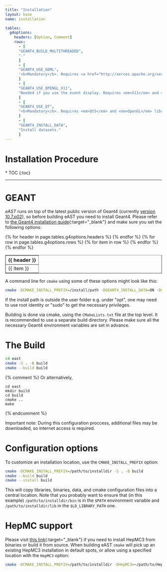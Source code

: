 ```yaml
---
title: "Installation"
layout: base
name: installation

tables:
  g4options:
    headers: [Option, Comment]
    rows:
      - [
      "GEANT4_BUILD_MULTITHREADED",
      "-"
      ]
      - [
      "GEANT4_USE_GDML",
      '<b>Mandatory</b>. Requires <a href="http://xerces.apache.org/xerces-c/" target="_blank"><em>Xerces-C++</em></a> parser.'
      ]
      - [
      "GEANT4_USE_OPENGL_X11",
      "Needed if you use the event display. Requires <em>X11</em> and <em>OpenGL</em> libraries."
      ]
      - [
      "GEANT4_USE_QT",
      "<b>Mandatory</b>. Requires <em>Qt5</em> and <em>OpenGL</em> libraries."
      ]
      - [
      "GEANT4_INSTALL_DATA",
      "Install datasets."
      ]      
---        
```

<h1>Installation Procedure</h1>
* TOC
{:toc}

---

# GEANT

*eAST* runs on top of the latest public version of Geant4 (currently [version 10.7.p02](https://geant4.web.cern.ch/support/download)),
so before building eAST you need to install Geant4.
Please refer to [the Geant4 installation guide](https://geant4-userdoc.web.cern.ch/UsersGuides/InstallationGuide/html/index.html){:target="_blank"} and make sure you set the following options:

<table border="1" width="60%">
<tr>
{% for header in page.tables.g4options.headers %}
<th>{{ header }}</th>
{% endfor %}
</tr>
{% for row in page.tables.g4options.rows %}
<tr>
{% for item in row %}
<td>
{{ item }}
</td>
{% endfor %}
</tr>
{% endfor %}
</table>

<p/>

A command line for ```cmake``` using some of these options might look like this:
```bash
cmake -DCMAKE_INSTALL_PREFIX=/install/path -DGEANT4_INSTALL_DATA=ON -DGEANT4_USE_GDML=ON /path/to/geant/directory
```
If the install path is outside the user folder e.g. under "opt", one may need to use root identity or "sudo" to get the necessary privileges.

Building is done via cmake, using the `CMakeLists.txt` file at the top level. It is recommended to use a separate build directory. Please make sure all the necessary Geant4 environment variables are set in advance.

# The Build

```bash
cd east
cmake -S . -B build
cmake --build build
```

{% comment %}
Or alternatively,

```
cd east
mkdir build
cd build
cmake ..
make
```

{% endcomment %}

Important note: During this configuration proccess, additional files may be downloaded, so internet access is required.

# Configuration options

To customize an installation location, use the `CMAKE_INSTALL_PREFIX` option:

```bash
cmake -DCMAKE_INSTALL_PREFIX=/path/to/installdir -S . -B build
cmake --build build
cmake --install build
```

This will copy libraries, binaries, data, and cmake configuration files into a central location. Note that you probably want to ensure that (in this example) `/path/to/installdir/bin` is in the `$PATH` environment variable and `/path/to/installdir/lib` in the `$LD_LIBRARY_PATH` one.

# HepMC support
Please visit
[this link](https://gitlab.cern.ch/hepmc/HepMC3/-/tree/master/){:target="_blank"}
 if you need to install HepMC3 from binaries or build it from source. When building
eAST ```cmake``` will pick up an existing HepMC3 installation in default spots,
or allow using a specified location with the `HepMC3` option:

```bash
cmake -DCMAKE_INSTALL_PREFIX=/path/to/installdir -DHepMC3=~/path/to/HepMC3dir/  -S . -B build
```
